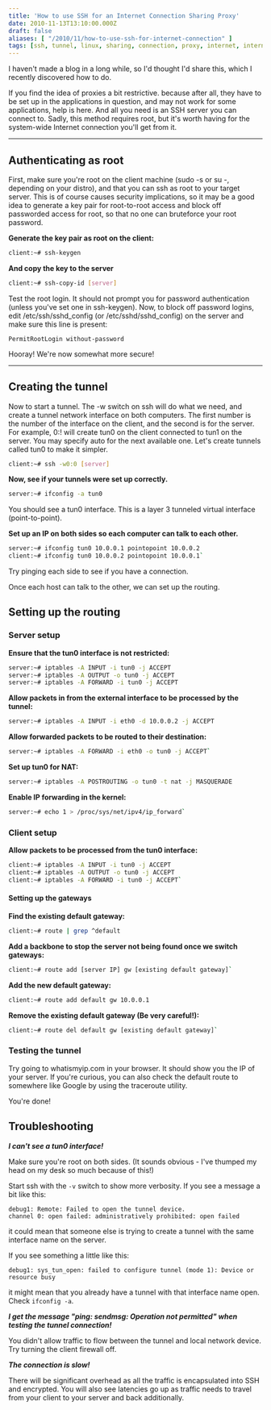 ```yaml
---
title: 'How to use SSH for an Internet Connection Sharing Proxy'
date: 2010-11-13T13:10:00.000Z
draft: false
aliases: [ "/2010/11/how-to-use-ssh-for-internet-connection" ]
tags: [ssh, tunnel, linux, sharing, connection, proxy, internet, internet connection sharing]
---
```


I haven't made a blog in a long while, so I'd thought I'd share this, which I recently discovered how to do.

If you find the idea of proxies a bit restrictive. because after all, they have to be set up in the applications in question, and may not work for some applications, help is here. And all you need is an SSH server you can connect to. Sadly, this method requires root, but it's worth having for the system-wide Internet connection you'll get from it.

---

Authenticating as root
----------------------

First, make sure you're root on the client machine (sudo -s or su -, depending on your distro), and that you can ssh as root to your target server. This is of course causes security implications, so it may be a good idea to generate a key pair for root-to-root access and block off passworded access for root, so that no one can bruteforce your root password.

**Generate the key pair as root on the client:**

```bash
client:~# ssh-keygen
```

**And copy the key to the server**

```bash
client:~# ssh-copy-id [server]
```

Test the root login. It should not prompt you for password authentication (unless you've set one in ssh-keygen). Now, to block off password logins, edit /etc/ssh/sshd\_config (or /etc/sshd/sshd\_config) on the server and make sure this line is present:

```sshd_config
PermitRootLogin without-password
```

Hooray! We're now somewhat more secure!

---

Creating the tunnel
-------------------

Now to start a tunnel. The -w switch on ssh will do what we need, and create a tunnel network interface on both computers. The first number is the number of the interface on the client, and the second is for the server. For example, 0:! will create tun0 on the client connected to tun1 on the server. You may specify auto for the next available one. Let's create tunnels called tun0 to make it simpler.

```bash
client:~# ssh -w0:0 [server]
```

**Now, see if your tunnels were set up correctly.**

```bash
server:~# ifconfig -a tun0
```

You should see a tun0 interface. This is a layer 3 tunneled virtual interface (point-to-point).

**Set up an IP on both sides so each computer can talk to each other.**

```bash
server:~# ifconfig tun0 10.0.0.1 pointopoint 10.0.0.2
client:~# ifconfig tun0 10.0.0.2 pointopoint 10.0.0.1`
```

Try pinging each side to see if you have a connection.

Once each host can talk to the other, we can set up the routing.


Setting up the routing
----------------------

### Server setup

**Ensure that the tun0 interface is not restricted:**

```bash
server:~# iptables -A INPUT -i tun0 -j ACCEPT
server:~# iptables -A OUTPUT -o tun0 -j ACCEPT
server:~# iptables -A FORWARD -i tun0 -j ACCEPT
```

**Allow packets in from the external interface to be processed by the tunnel:**

```bash
server:~# iptables -A INPUT -i eth0 -d 10.0.0.2 -j ACCEPT
```

**Allow forwarded packets to be routed to their destination:**

```bash
server:~# iptables -A FORWARD -i eth0 -o tun0 -j ACCEPT`
```

**Set up tun0 for NAT:**
```bash
server:~# iptables -A POSTROUTING -o tun0 -t nat -j MASQUERADE
```

**Enable IP forwarding in the kernel:**
```bash
server:~# echo 1 > /proc/sys/net/ipv4/ip_forward`
```

###

### Client setup

**Allow packets to be processed from the tun0 interface:**
```bash
client:~# iptables -A INPUT -i tun0 -j ACCEPT
client:~# iptables -A OUTPUT -o tun0 -j ACCEPT
client:~# iptables -A FORWARD -i tun0 -j ACCEPT`
```
####

#### Setting up the gateways

**Find the existing default gateway:**

```bash
client:~# route | grep ^default
```

**Add a backbone to stop the server not being found once we switch gateways:**

```bash
client:~# route add [server IP] gw [existing default gateway]`
```

**Add the new default gateway:**

```bash
client:~# route add default gw 10.0.0.1
```

**Remove the existing default gateway (Be very careful!):**
```bash
client:~# route del default gw [existing default gateway]`
```

###

### Testing the tunnel

Try going to whatismyip.com in your browser. It should show you the IP of your server. If you're curious, you can also check the default route to somewhere like Google by using the traceroute utility.

You're done!


Troubleshooting
---------------

**_I can't see a tun0 interface!_**

Make sure you're root on both sides. (It sounds obvious - I've thumped my head on my desk so much because of this!)

Start ssh with the `-v` switch to show more verbosity. If you see a message a bit like this:

```
debug1: Remote: Failed to open the tunnel device.
channel 0: open failed: administratively prohibited: open failed
```

it could mean that someone else is trying to create a tunnel with the same interface name on the server.

If you see something a little like this:

```
debug1: sys_tun_open: failed to configure tunnel (mode 1): Device or resource busy
```

it might mean that you already have a tunnel with that interface name open. Check `ifconfig -a`.

_**I get the message "ping: sendmsg: Operation not permitted" when testing the tunnel connection!**_

You didn't allow traffic to flow between the tunnel and local network device. Try turning the client firewall off.

_**The connection is slow!**_

There will be significant overhead as all the traffic is encapsulated into SSH and encrypted. You will also see latencies go up as traffic needs to travel from your client to your server and back additionally.